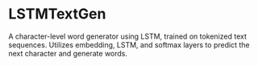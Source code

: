 # LSTMTextGen
A character-level word generator using LSTM, trained on tokenized text sequences. Utilizes embedding, LSTM, and softmax layers to predict the next character and generate words.
